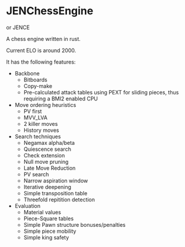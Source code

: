 # JENChessEngine
or JENCE

A chess engine written in rust.

Current ELO is around 2000.

It has the following features:
* Backbone
  * Bitboards
  * Copy-make
  * Pre-calculated attack tables using PEXT for sliding pieces, thus requiring a BMI2 enabled CPU
* Move ordering heuristics
  * PV first
  * MVV_LVA
  * 2 killer moves
  * History moves
* Search techniques
  * Negamax alpha/beta
  * Quiescence search
  * Check extension
  * Null move pruning
  * Late Move Reduction
  * PV search
  * Narrow aspiration window
  * Iterative deepening
  * Simple transposition table
  * Threefold repitition detection
* Evaluation
  * Material values
  * Piece-Square tables
  * Simple Pawn structure bonuses/penalties
  * Simple piece mobility
  * Simple king safety
